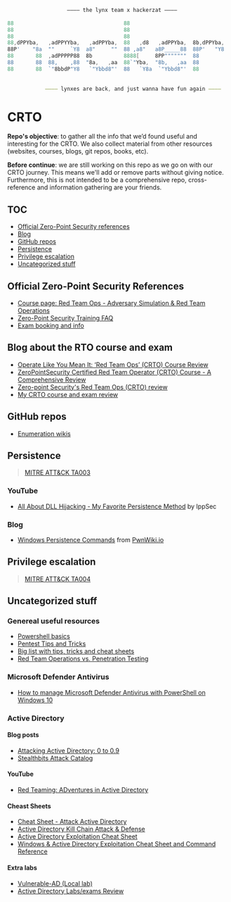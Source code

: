 ```powershell
				   –––– the lynx team x hackerzat ––––
				   
88                                   88                                                                
88                                   88                                                         ,d     
88                                   88                                                         88     
88,dPPYba,   ,adPPYYba,   ,adPPYba,  88   ,d8   ,adPPYba,  8b,dPPYba,  888888888  ,adPPYYba,  MM88MMM  
88P'    "8a  ""     `Y8  a8"     ""  88 ,a8"   a8P_____88  88P'   "Y8       a8P"  ""     `Y8    88     
88       88  ,adPPPPP88  8b          8888[     8PP"""""""  88            ,d8P'    ,adPPPPP88    88     
88       88  88,    ,88  "8a,   ,aa  88`"Yba,  "8b,   ,aa  88          ,d8"       88,    ,88    88,    
88       88  `"8bbdP"Y8   `"Ybbd8"'  88   `Y8a  `"Ybbd8"'  88          888888888  `"8bbdP"Y8    "Y888  
                                                 
			
			–––– lynxes are back, and just wanna have fun again ––––
```
# CRTO

**Repo's objective**: to gather all the info that we’d found useful and interesting for the CRTO. We also collect material from other resources (websites, courses, blogs, git repos, books, etc).

**Before continue**: we are still working on this repo as we go on with our CRTO journey. This means we'll add or remove parts without giving notice. Furthermore, this is not intended to be a comprehensive repo, cross-reference and information gathering are your friends.

## TOC
- [Official Zero-Point Security references](#official-zero-point-security-references)
- [Blog](#blog-about-the-rto-course-and-exam)
- [GitHub repos](#github-repos)
- [Persistence](#persistence)
- [Privilege escalation](#privilege-escalation)
- [Uncategorized stuff](#uncategorized-stuff)

## Official Zero-Point Security References
- [Course page: Red Team Ops - Adversary Simulation & Red Team Operations](https://training.zeropointsecurity.co.uk/courses/red-team-ops)
- [Zero-Point Security Training FAQ](https://training.zeropointsecurity.co.uk/pages/frequently-asked-questions)
- [Exam booking and info](https://training.zeropointsecurity.co.uk/pages/red-team-ops-exam)

## Blog about the RTO course and exam
- [Operate Like You Mean It: ‘Red Team Ops’ (CRTO) Course Review](https://casvancooten.com/posts/2021/07/operate-like-you-mean-it-red-team-ops-crto-course-review/)
- [ZeroPointSecurity Certified Red Team Operator (CRTO) Course - A Comprehensive Review](https://heartburn.dev/zeropointsecurity-certified-red-team-operator-crto-course-a-comprehensive-review/)
- [Zero-point Security's Red Team Ops (CRTO) review](https://www.bencteux.fr/posts/crto/)
- [My CRTO course and exam review](https://gustavshen.medium.com/my-crto-course-and-exam-review-433f967f712e)

## GitHub repos
- [Enumeration wikis](https://github.com/theonlykernel/enumeration/wiki)
## Persistence
> [MITRE ATT&CK TA003](https://attack.mitre.org/tactics/TA0003/)
### YouTube
- [All About DLL Hijacking - My Favorite Persistence Method](https://www.youtube.com/watch?v=3eROsG_WNpE) by IppSec
### Blog
- [Windows Persistence Commands](http://pwnwiki.io/#!persistence/windows/index.md) from [PwnWiki.io](http://pwnwiki.io)
## Privilege escalation
> [MITRE ATT&CK TA004](https://attack.mitre.org/tactics/TA0004/)
## Uncategorized stuff
### Genereal useful resources
- [Powershell basics](https://www.darkoperator.com/powershellbasics)
- [Pentest Tips and Tricks](https://jivoi.github.io/2015/07/01/pentest-tips-and-tricks/)
- [Big list with tips, tricks and cheat sheets](https://guif.re/)
- [Red Team Operations vs. Penetration Testing](https://www.mitnicksecurity.com/blog/red-team-operations-vs.-penetration-testing)
### Microsoft Defender Antivirus
- [How to manage Microsoft Defender Antivirus with PowerShell on Windows 10](https://www.windowscentral.com/how-manage-microsoft-defender-antivirus-powershell-windows-10)
### Active Directory
#### Blog posts
- [Attacking Active Directory: 0 to 0.9](https://zer1t0.gitlab.io/posts/attacking_ad/?s=09)
- [Stealthbits Attack Catalog](https://attack.stealthbits.com/)
#### YouTube
- [Red Teaming: ADventures in Active Directory](https://www.youtube.com/watch?v=dO2cZu7090A)
#### Cheast Sheets
- [Cheat Sheet - Attack Active Directory](https://github.com/drak3hft7/Cheat-Sheet---Active-Directory)
- [Active Directory Kill Chain Attack & Defense](https://github.com/infosecn1nja/AD-Attack-Defense)
- [Active Directory Exploitation Cheat Sheet](https://github.com/S1ckB0y1337/Active-Directory-Exploitation-Cheat-Sheet)
- [Windows & Active Directory Exploitation Cheat Sheet and Command Reference](https://casvancooten.com/posts/2020/11/windows-active-directory-exploitation-cheat-sheet-and-command-reference/)
#### Extra labs
- [Vulnerable-AD (Local lab)](https://github.com/WazeHell/vulnerable-AD)
- [Active Directory Labs/exams Review](https://github.com/ryan412/ADLabsReview)
